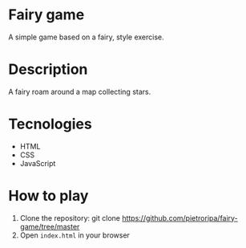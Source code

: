 # Fairy game
A simple game based on a fairy, style exercise.

# Description
A fairy roam around a map collecting stars.

# Tecnologies
- HTML
- CSS
- JavaScript

# How to play
1. Clone the repository: git clone https://github.com/pietroripa/fairy-game/tree/master
2. Open `index.html` in your browser
